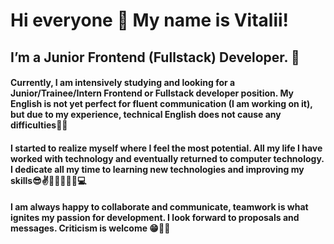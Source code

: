 # Hi everyone 👋 My name is Vitalii!

## I’m a Junior Frontend (Fullstack) Developer. 🚀

#### Currently, I am intensively studying and looking for a Junior/Trainee/Intern Frontend or Fullstack developer position. My English is not yet perfect for fluent communication (I am working on it), but due to my experience, technical English does not cause any difficulties💪🔬

#### I started to realize myself where I feel the most potential. All my life I have worked with technology and eventually returned to computer technology. I dedicate all my time to learning new technologies and improving my skills😎✌️🔧🔬🚀🧑‍🎓💻

#### I am always happy to collaborate and communicate, teamwork is what ignites my passion for development. I look forward to proposals and messages. Criticism is welcome 😁💫🏈

<!--
**Dekizber/Dekizber** is a ✨ _special_ ✨ repository because its `README.md` (this file) appears on your GitHub profile.

Here are some ideas to get you started:

- 🔭 I’m currently working on ...
- 🌱 I’m currently learning ...
- 👯 I’m looking to collaborate on ...
- 🤔 I’m looking for help with ...
- 💬 Ask me about ...
- 📫 How to reach me: ...
- 😄 Pronouns: ...
- ⚡ Fun fact: ...
-->
